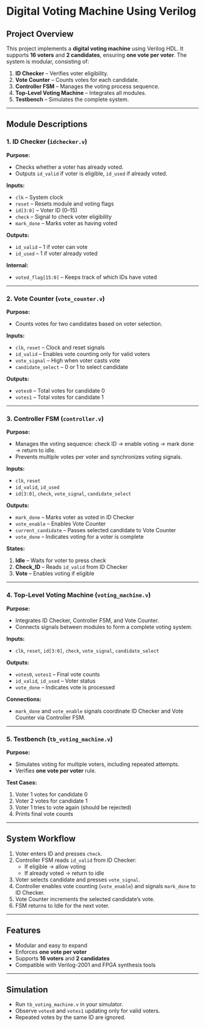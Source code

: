 # Digital Voting Machine Using Verilog

## Project Overview
This project implements a **digital voting machine** using Verilog HDL. It supports **16 voters** and **2 candidates**, ensuring **one vote per voter**. The system is modular, consisting of:

1. **ID Checker** – Verifies voter eligibility.
2. **Vote Counter** – Counts votes for each candidate.
3. **Controller FSM** – Manages the voting process sequence.
4. **Top-Level Voting Machine** – Integrates all modules.
5. **Testbench** – Simulates the complete system.

---

## Module Descriptions

### 1. ID Checker (`idchecker.v`)
**Purpose:**  
- Checks whether a voter has already voted.  
- Outputs `id_valid` if voter is eligible, `id_used` if already voted.

**Inputs:**  
- `clk` – System clock  
- `reset` – Resets module and voting flags  
- `id[3:0]` – Voter ID (0–15)  
- `check` – Signal to check voter eligibility  
- `mark_done` – Marks voter as having voted  

**Outputs:**  
- `id_valid` – 1 if voter can vote  
- `id_used` – 1 if voter already voted  

**Internal:**  
- `voted_flag[15:0]` – Keeps track of which IDs have voted  

---

### 2. Vote Counter (`vote_counter.v`)
**Purpose:**  
- Counts votes for two candidates based on voter selection.  

**Inputs:**  
- `clk`, `reset` – Clock and reset signals  
- `id_valid` – Enables vote counting only for valid voters  
- `vote_signal` – High when voter casts vote  
- `candidate_select` – 0 or 1 to select candidate  

**Outputs:**  
- `votes0` – Total votes for candidate 0  
- `votes1` – Total votes for candidate 1  

---

### 3. Controller FSM (`controller.v`)
**Purpose:**  
- Manages the voting sequence: check ID → enable voting → mark done → return to idle.  
- Prevents multiple votes per voter and synchronizes voting signals.

**Inputs:**  
- `clk`, `reset`  
- `id_valid`, `id_used`  
- `id[3:0]`, `check`, `vote_signal`, `candidate_select`  

**Outputs:**  
- `mark_done` – Marks voter as voted in ID Checker  
- `vote_enable` – Enables Vote Counter  
- `current_candidate` – Passes selected candidate to Vote Counter  
- `vote_done` – Indicates voting for a voter is complete  

**States:**  
1. **Idle** – Waits for voter to press check  
2. **Check_ID** – Reads `id_valid` from ID Checker  
3. **Vote** – Enables voting if eligible  

---

### 4. Top-Level Voting Machine (`voting_machine.v`)
**Purpose:**  
- Integrates ID Checker, Controller FSM, and Vote Counter.  
- Connects signals between modules to form a complete voting system.

**Inputs:**  
- `clk`, `reset`, `id[3:0]`, `check`, `vote_signal`, `candidate_select`  

**Outputs:**  
- `votes0`, `votes1` – Final vote counts  
- `id_valid`, `id_used` – Voter status  
- `vote_done` – Indicates vote is processed  

**Connections:**  
- `mark_done` and `vote_enable` signals coordinate ID Checker and Vote Counter via Controller FSM.  

---

### 5. Testbench (`tb_voting_machine.v`)
**Purpose:**  
- Simulates voting for multiple voters, including repeated attempts.  
- Verifies **one vote per voter** rule.

**Test Cases:**  
1. Voter 1 votes for candidate 0  
2. Voter 2 votes for candidate 1  
3. Voter 1 tries to vote again (should be rejected)  
4. Prints final vote counts  

---

## System Workflow

1. Voter enters ID and presses `check`.  
2. Controller FSM reads `id_valid` from ID Checker:  
   - If eligible → allow voting  
   - If already voted → return to idle  
3. Voter selects candidate and presses `vote_signal`.  
4. Controller enables vote counting (`vote_enable`) and signals `mark_done` to ID Checker.  
5. Vote Counter increments the selected candidate’s vote.  
6. FSM returns to Idle for the next voter.  

---

## Features
- Modular and easy to expand  
- Enforces **one vote per voter**  
- Supports **16 voters** and **2 candidates**  
- Compatible with Verilog-2001 and FPGA synthesis tools  

---

## Simulation
- Run `tb_voting_machine.v` in your simulator.  
- Observe `votes0` and `votes1` updating only for valid voters.  
- Repeated votes by the same ID are ignored.
